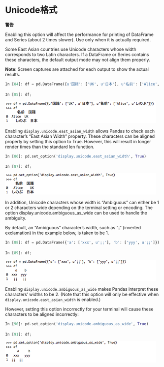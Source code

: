 # Unicode格式

<div class="warning-warp">
<b>警告</b><p>Enabling this option will affect the performance for printing of DataFrame and Series (about 2 times slower). Use only when it is actually required.</p>
</div>

Some East Asian countries use Unicode characters whose width corresponds to two Latin characters. If a DataFrame or Series contains these characters, the default output mode may not align them properly.

**Note**: Screen captures are attached for each output to show the actual results.

```python
In [84]: df = pd.DataFrame({u'国籍': ['UK', u'日本'], u'名前': ['Alice', u'しのぶ']})

In [85]: df;
```

![Pandas unicode示例](/static/images/option_unicode01.png)

Enabling ``display.unicode.east_asian_width`` allows Pandas to check each character’s “East Asian Width” property. These characters can be aligned properly by setting this option to True. However, this will result in longer render times than the standard len function.

```python
In [86]: pd.set_option('display.unicode.east_asian_width', True)

In [87]: df;
```

![Pandas unicode示例2](/static/images/option_unicode02.png)

In addition, Unicode characters whose width is “Ambiguous” can either be 1 or 2 characters wide depending on the terminal setting or encoding. The option display.unicode.ambiguous_as_wide can be used to handle the ambiguity.

By default, an “Ambiguous” character’s width, such as “¡” (inverted exclamation) in the example below, is taken to be 1.

```python
In [88]: df = pd.DataFrame({'a': ['xxx', u'¡¡'], 'b': ['yyy', u'¡¡']})

In [89]: df;
```

![Pandas unicode示例3](/static/images/option_unicode03.png)

Enabling ``display.unicode.ambiguous_as_wide`` makes Pandas interpret these characters’ widths to be 2. (Note that this option will only be effective when ``display.unicode.east_asian_width`` is enabled.)

However, setting this option incorrectly for your terminal will cause these characters to be aligned incorrectly:

```python
In [90]: pd.set_option('display.unicode.ambiguous_as_wide', True)

In [91]: df;
```

![Pandas unicode示例3](/static/images/option_unicode04.png)
